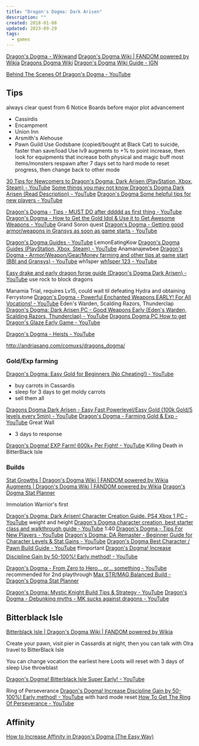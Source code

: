 ```yaml
---
title: "Dragon's Dogma: Dark Arisen"
description: ""
created: 2018-01-08
updated: 2023-09-29
tags:
  - games
---
```


[Dragon's Dogma - Wikiwand](https://www.wikiwand.com/en/Dragon's_Dogma)
[Dragon's Dogma Wiki | FANDOM powered by Wikia](https://dragonsdogma.fandom.com/wiki/Dragon's_Dogma_Wiki)
[Dragons Dogma Wiki](https://dragonsdogma.wiki.fextralife.com/Dragons+Dogma+Wiki)
[Dragon's Dogma Wiki Guide - IGN](http://www.ign.com/wikis/dragons-dogma)

[Behind The Scenes Of Dragon's Dogma - YouTube](https://www.youtube.com/watch?v=3G5o3KhXv6w)

## Tips

always clear quest from 6 Notice Boards before major plot advancement

- Cassirdis
- Encampment
- Union Inn
- Arsmith's Alehouse
- Pawn Guild
  Use Godsbane (copied/bought at Black Cat) to suicide, faster than save/load
  Use lv9 augments to +% to point increase, then look for equipments that increase both physical and magic buff
  most items/monsters respawn after 7 days
  set to hard mode to reset progress, then change back to other mode

[30 Tips for Newcomers to Dragon's Dogma: Dark Arisen (PlayStation, Xbox, Steam) - YouTube](https://www.youtube.com/watch?v=xVPvXcQQ3lI)
[Some things you may not know Dragon's Dogma Dark Arisen (Read Description) - YouTube](https://www.youtube.com/watch?v=yrelAlUsSAA)
[Dragon's Dogma Some helpful tips for new players - YouTube](https://www.youtube.com/watch?v=-2qUI1HZmtQ)

[Dragon's Dogma - Tips - MUST DO after ddddd as first thing - YouTube](https://www.youtube.com/watch?v=LQPZhO2tHfM)
[Dragon's Dogma - How to Get the Gold Idol & Use it to Get Awesome Weapons - YouTube](https://www.youtube.com/watch?v=o-s0qkBlxGM) Grand Soron quest
[Dragon's Dogma - Getting good armor/weapons in Gransys as soon as game starts - YouTube](https://www.youtube.com/watch?v=4t4Py7XoN_E)

[Dragon's Dogma Guides - YouTube](https://www.youtube.com/playlist?list=PL0qbYcdU6-clTtvEk8cX30Q2jxVQ_Qlrl) LemonEatingKow
[Dragon's Dogma Guides (PlayStation, Xbox, Steam) - YouTube](https://www.youtube.com/playlist?list=PL5EOl-1nkRRVktIuJvdj2vLfn24us2BZ-) Anamanajewbee
[Dragon's Dogma - Armor/Weapon/Gear/Money farming and other tips at game start (BBI and Gransys) - YouTube](https://www.youtube.com/playlist?list=PLrZgsrY1mV1mnQgJWC2Wm557DjZrGNO_7) wh1sper
[wh1sper 123 - YouTube](https://www.youtube.com/channel/UCZSazQkanwU8oJ2sctVCFwA)

[Easy drake and early dragon forge guide (Dragon's Dogma Dark Arisen) - YouTube](https://www.youtube.com/watch?v=2utAbLe65ws) use rock to block dragons

Manamia Trial, requires Lv15, could wait til defeating Hydra and obtaining Ferrystone
[Dragon's Dogma - Powerful Enchanted Weapons EARLY! For All Vocations! - YouTube](https://www.youtube.com/watch?v=pp14x0wJFlc) Eden's Warden, Scalding Razors, Thunderclap
[Dragon's Dogma: Dark Arisen PC - Good Weapons Early (Eden's Warden, Scalding Razors, Thunderclap) - YouTube](https://www.youtube.com/watch?v=TWyIe4OBQqU)
[Dragons Dogma PC How to get Dragon's Glaze Early Game - YouTube](https://www.youtube.com/watch?v=lKHF4LoNxME)

[Dragon's Dogma - Heists - YouTube](https://www.youtube.com/playlist?list=PLrZgsrY1mV1nO50-z4w9BOqXhlqd8wvSj)

http://andriasang.com/comuxs/dragons_dogma/

### Gold/Exp farming

[Dragon's Dogma: Easy Gold for Beginners (No Cheating!) - YouTube](https://www.youtube.com/watch?v=yM3rAU_YSL8)

- buy carrots in Cassardis
- sleep for 3 days to get moldy carrots
- sell them all

[Dragons Dogma Dark Arisen - Easy Fast Powerlevel/Easy Gold (100k Gold/5 levels every 5min) - YouTube](https://www.youtube.com/watch?v=n1cayW1sL-4)
[Dragon's Dogma - Farming Gold & Exp - YouTube](https://www.youtube.com/watch?v=sMySqhamy08) Great Wall

- 3 days to response

[Dragon's Dogma! EXP Farm! 600k+ Per Fight! - YouTube](https://www.youtube.com/watch?v=QRj7LFBm924) Killing Death in BitterBlack Isle

### Builds

[Stat Growths | Dragon's Dogma Wiki | FANDOM powered by Wikia](http://dragonsdogma.fandom.com/wiki/Stat_Growths)
[Augments | Dragon's Dogma Wiki | FANDOM powered by Wikia](http://dragonsdogma.fandom.com/wiki/Augments)
[Dragon's Dogma Stat Planner](http://stackoverflow.github.io/dragons-dogma-stat-planner/#af000000000000000000000000000000000000)

Immolation
Warrior's first

[Dragon's Dogma: Dark Arisen! Character Creation Guide. PS4 Xbox 1 PC - YouTube](https://www.youtube.com/watch?v=T4LoKWeVZ-Y) weight and height
[Dragon's Dogma character creation, best starter class and walkthrough guide - YouTube](https://www.youtube.com/watch?v=EYHlceDgk2s) 1:40
[Dragon's Dogma - Tips For New Players - YouTube](https://www.youtube.com/watch?v=MAN0xNrLd70)
[Dragon's Dogma: DA Remaster - Beginner Guide for Character Levels & Stat Gains - YouTube](https://www.youtube.com/watch?v=gu5JJg8JpDI)
[Dragon's Dogma Best Character / Pawn Build Guide - YouTube](https://www.youtube.com/watch?v=_bkyTtqRgkE) ❗!important
[Dragon's Dogma! Increase Discipline Gain by 50-100%! Early method! - YouTube](https://www.youtube.com/watch?v=ZJOj9sFUBGE)

[Dragon's Dogma - From Zero to Hero... or... something - YouTube](https://www.youtube.com/playlist?list=PLrZgsrY1mV1npOAx_OkMW4cXEX6bek9P2) recommended for 2nd playthrough
[Max STR/MAG Balanced Build - Dragon's Dogma Stat Planner](https://stackoverflow.github.io/dragons-dogma-stat-planner/#am000000000003005700000000000064000000)

[Dragon's Dogma: Mystic Knight Build Tips & Strategy - YouTube](https://www.youtube.com/watch?v=CmjsY8e32GI)
[Dragon's Dogma - Debunking myths - MK sucks against dragons - YouTube](https://www.youtube.com/watch?v=bKSGon9J4UI)

## Bitterblack Isle

[Bitterblack Isle | Dragon's Dogma Wiki | FANDOM powered by Wikia](http://dragonsdogma.fandom.com/wiki/Bitterblack_Isle)

Create your pawn, visit pier in Cassardis at night, then you can talk with Olra travel to BitterBlack Isle

You can change vocation the earliest here
Loots will reset with 3 days of sleep
Use throwblast

[Dragon's Dogma! Bitterblack Isle Super Early! - YouTube](https://www.youtube.com/watch?v=0Cz4q9RVwAE)

Ring of Perseverance
[Dragon's Dogma! Increase Discipline Gain by 50-100%! Early method! - YouTube](https://www.youtube.com/watch?v=ZJOj9sFUBGE) with hard mode reset
[How To Get The Ring Of Perseverance - YouTube](https://www.youtube.com/watch?v=evon6YpUcMA)

## Affinity

[How to Increase Affinity in Dragon's Dogma (The Easy Way)](https://screenrant.com/increase-affinity-dragons-dogma-guide/)
